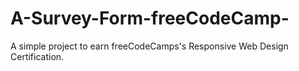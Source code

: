 # A-Survey-Form-freeCodeCamp-
A simple project to earn freeCodeCamps's Responsive Web Design Certification. 
